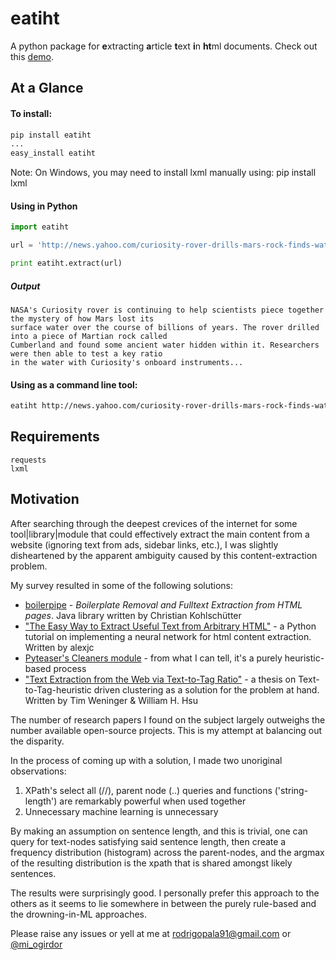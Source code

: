 eatiht
======

A python package for **e**xtracting **a**rticle **t**ext **i**n **ht**ml documents. Check out this [demo](http://web-tier-load-balancer-1502628209.us-west-2.elb.amazonaws.com/filter?url=http://www.nytimes.com/2014/12/18/world/asia/us-links-north-korea-to-sony-hacking.html).


At a Glance
-----------

#### To install:

```bash
pip install eatiht
...
easy_install eatiht
```

Note: On Windows, you may need to install lxml manually using:
pip install lxml

#### Using in Python
```python
import eatiht 

url = 'http://news.yahoo.com/curiosity-rover-drills-mars-rock-finds-water-122321635.html'

print eatiht.extract(url)
```
##### Output
```
NASA's Curiosity rover is continuing to help scientists piece together the mystery of how Mars lost its
surface water over the course of billions of years. The rover drilled into a piece of Martian rock called
Cumberland and found some ancient water hidden within it. Researchers were then able to test a key ratio 
in the water with Curiosity's onboard instruments... 
```


#### Using as a command line tool:
```bash
eatiht http://news.yahoo.com/curiosity-rover-drills-mars-rock-finds-water-122321635.html >> out.txt
```

Requirements
------------
```
requests
lxml
```

Motivation
----------

After searching through the deepest crevices of the internet for some tool|library|module that could effectively extract the main content from a website (ignoring text from ads, sidebar links, etc.), I was slightly disheartened by the apparent ambiguity caused by this content-extraction problem. 

My survey resulted in some of the following solutions:

* [boilerpipe](https://code.google.com/p/boilerpipe/) - *Boilerplate Removal and Fulltext Extraction from HTML pages*. Java library written by Christian Kohlschütter
* ["The Easy Way to Extract Useful Text from Arbitrary HTML"](http://ai-depot.com/articles/the-easy-way-to-extract-useful-text-from-arbitrary-html/) - a Python tutorial on implementing a neural network for html content extraction. Written by alexjc 
* [Pyteaser's Cleaners module](https://github.com/xiaoxu193/PyTeaser/blob/master/goose/cleaners.py) - from what I can tell, it's a purely heuristic-based process
* ["Text Extraction from the Web via Text-to-Tag Ratio"](http://www.cse.nd.edu/~tweninge/pubs/WH_TIR08.pdf) - a thesis on Text-to-Tag-heuristic driven clustering as a solution for the problem at hand. Written by Tim Weninger & William H. Hsu 

The number of research papers I found on the subject largely outweighs the number available open-source projects. This is my attempt at balancing out the disparity. 

In the process of coming up with a solution, I made two unoriginal observations:

1. XPath's select all (//), parent node (..) queries and functions ('string-length') are remarkably powerful when used together
2. Unnecessary machine learning is unnecessary

By making an assumption on sentence length, and this is trivial, one can query for text-nodes satisfying said sentence length, then create a frequency distribution (histogram) across the parent-nodes, and the argmax of the resulting distribution is the xpath that is shared amongst likely sentences. 

The results were surprisingly good. I personally prefer this approach to the others as it seems to lie somewhere in between the purely rule-based and the drowning-in-ML approaches.

Please raise any issues or yell at me at rodrigopala91@gmail.com or [@mi_ogirdor](https://twitter.com/mi_ogirdor)

